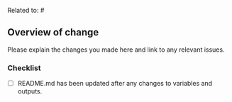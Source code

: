 Related to: #
<!-- Issue this PR is connected to -->

## Overview of change

<!-- Description of change -->

Please explain the changes you made here and link to any relevant issues.

### Checklist

- [ ] README.md has been updated after any changes to variables and outputs.

